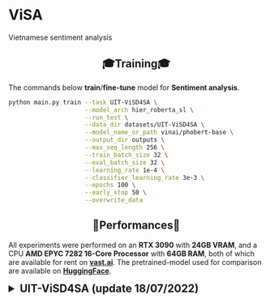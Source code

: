 # ViSA
Vietnamese sentiment analysis 


## <div align="center">🎓Training🎓</div>
The commands below **train**/**fine-tune** model for **Sentiment analysis**.
```bash
python main.py train --task UIT-ViSD4SA \
                     --model_arch hier_roberta_sl \
                     --run_test \
                     --data_dir datasets/UIT-ViSD4SA \
                     --model_name_or_path vinai/phobert-base \
                     --output_dir outputs \
                     --max_seq_length 256 \
                     --train_batch_size 32 \
                     --eval_batch_size 32 \
                     --learning_rate 1e-4 \
                     --classifier_learning_rate 3e-3 \
                     --epochs 100 \
                     --early_stop 50 \
                     --overwrite_data
```
## <div align="center">🥇Performances🥇</div>
All experiments were performed on an **RTX 3090** with **24GB VRAM**, and  a CPU **AMD EPYC 7282 16-Core Processor** with **64GB RAM**, both of which are available for rent on **[vast.ai](https://vast.ai/)**. The pretrained-model used for comparison are available on **[HuggingFace](https://huggingface.co/models)**.
<details>
    <summary style="font-size: 1.50em; font-weight: bold;">UIT-ViSD4SA (update 18/07/2022)</summary>
    <div align="center"><b>Table 1</b>: The overall experimental results</div>
    <table align="center">
        <thead>
            <tr>
                <th align="left" rowspan="2">Model</th>
                <th align="center" rowspan="2">Accuracy</th>
                <th align="center" colspan="3">micro-Average</th>
                <th align="center" colspan="3">macro-Average</th>
                <th align="center" rowspan="2">Reference</th>
            </tr>
            <tr>
                <th align="center">Precision</th>
                <th align="center">Recall</th>
                <th align="center">F1-score</th>
                <th align="center">Precision</th>
                <th align="center">Recall</th>
                <th align="center">F1-score</th>
            </tr>
        </thead>
        <tbody>
            <tr><td align="center" colspan="9"><b>Aspect</b></td></tr>
            <tr>
                <td align="left">BiLSTM_CRF_Base</td>
                <td align="center">.....</td>
                <td align="center">0.6563</td>
                <td align="center">0.6515</td>
                <td align="center">0.6539</td>
                <td align="center">0.6288</td>
                <td align="center">0.6162</td>
                <td align="center">0.6217</td>
                <td align="center">
                    <a href="https://aclanthology.org/2021.paclic-1.34.pdf"><b>Paper</b></a>
                </td>
            </tr>
            <tr>
                <td align="left">BiLSTM_CRF_Large</td>
                <td align="center">.....</td>
                <td align="center">0.6496</td>
                <td align="center">0.6685</td>
                <td align="center">0.6589</td>
                <td align="center">0.6200</td>
                <td align="center">0.6356</td>
                <td align="center">0.6276</td>
                <td align="center">
                    <a href="https://aclanthology.org/2021.paclic-1.34.pdf"><b>Paper</b></a>
                </td>
            </tr>
            <tr>
                <td align="left">HierRoBERTa_SL</td>
                <td align="center">0.8061</td>
                <td align="center">0.6481</td>
                <td align="center">0.6726</td>
                <td align="center">0.6601</td>
                <td align="center">0.6169</td>
                <td align="center">0.6509</td>
                <td align="center">0.6331</td>
                <td align="center">
                    <a href="./statics/logs/hier_roberta_sl.log"><b>Log</b></a>
                </td>
            </tr>
            <tr>
                <td align="left">HierRoBERTa_ML</td>
                <td align="center">0.8045</td>
                <td align="center">0.6528</td>
                <td align="center">0.6750</td>
                <td align="center"><b style="color: red">0.6637</b></td>
                <td align="center">0.6324</td>
                <td align="center">0.6474</td>
                <td align="center"><b style="color: red">0.6391</b></td>
                <td align="center">
                    <a href="./statics/logs/hier_roberta_ml.log"><b>Log</b></a>
                </td>
            </tr>
            <tr><td align="center" colspan="9"><b>Polarity</b></td></tr>
            <tr>
                <td align="left">BiLSTM_CRF_Base</td>
                <td align="center">.....</td>
                <td align="center">0.5488 </td>
                <td align="center">0.5591</td>
                <td align="center">0.5539</td>
                <td align="center">0.4687</td>
                <td align="center">0.4639</td>
                <td align="center">0.4657</td>
                <td align="center"><a href="https://aclanthology.org/2021.paclic-1.34.pdf"><b>Paper</b></a></td>
            </tr>
            <tr>
                <td align="left">BiLSTM_CRF_Large</td>
                <td align="center">.....</td>
                <td align="center">0.5689 </td>
                <td align="center">0.5978</td>
                <td align="center">0.5830</td>
                <td align="center">0.4900</td>
                <td align="center">0.5060</td>
                <td align="center">0.4977</td>
                <td align="center"><a href="https://aclanthology.org/2021.paclic-1.34.pdf"><b>Paper</b></a></td>
            </tr>
            <tr>
                <td align="left">HierRoBERTa_SL</td>
                <td align="center">0.8110</td>
                <td align="center">0.6464</td>
                <td align="center">0.6659</td>
                <td align="center">0.6560</td>
                <td align="center">0.5601</td>
                <td align="center">0.5747</td>
                <td align="center">0.5673</td>
                <td align="center">
                    <a href="./statics/logs/hier_roberta_sl.log"><b>Log</b></a>
                </td>
            </tr>
            <tr>
                <td align="left">HierRoBERTa_ML</td>
                <td align="center">0.8085</td>
                <td align="center">0.6526</td>
                <td align="center">0.6655</td>
                <td align="center"><b style="color: red">0.6590</b></td>
                <td align="center">0.5794</td>
                <td align="center">0.5734</td>
                <td align="center"><b style="color: red">0.5757</b></td>
                <td align="center">
                    <a href="./statics/logs/hier_roberta_ml.log"><b>Log</b></a>
                </td>
            </tr>
            <tr><td align="center" colspan="9"><b>Aspect-polarity</b></td></tr>
            <tr>
                <td align="left">BiLSTM_CRF_Base</td>
                <td align="center">.....</td>
                <td align="center">0.6071</td>
                <td align="center">0.6162</td>
                <td align="center">0.6116</td>
                <td align="center">0.4618</td>
                <td align="center">0.4342</td>
                <td align="center">0.4437</td>
                <td align="center"><a href="https://aclanthology.org/2021.paclic-1.34.pdf"><b>Paper</b></a></td>
            </tr>
            <tr>
                <td align="left">BiLSTM_CRF_Large</td>
                <td align="center">.....</td>
                <td align="center">0.6178</td>
                <td align="center">0.6299</td>
                <td align="center">0.6238</td>
                <td align="center">0.4684</td>
                <td align="center">0.4546</td>
                <td align="center">0.4570</td>
                <td align="center"><a href="https://aclanthology.org/2021.paclic-1.34.pdf"><b>Paper</b></a></td>
            </tr>
            <tr>
                <td align="left">HierRoBERTa_SL</td>
                <td align="center">0.7709</td>
                <td align="center">0.6128</td>
                <td align="center">0.6401</td>
                <td align="center">0.6262</td>
                <td align="center">0.5089</td>
                <td align="center">0.5389</td>
                <td align="center">0.5166</td>
                <td align="center">
                    <a href="./statics/logs/hier_roberta_sl.log"><b>Log</b></a>
                </td>
            </tr>
            <tr>
                <td align="left">HierRoBERTa_ML</td>
                <td align="center">0.7706</td>
                <td align="center">0.6213</td>
                <td align="center">0.6416</td>
                <td align="center"><b style="color: red">0.6313</b></td>
                <td align="center">0.5391</td>
                <td align="center">0.5195</td>
                <td align="center"><b style="color: red">0.5206</b></td>
                <td align="center">
                    <a href="./statics/logs/hier_roberta_ml.log"><b>Log</b></a>
                </td>
            </tr>
        </tbody>
    </table>
    <div align="center"><b>Table 2</b>: Result per class for aspect label of HierRoBERTa_ML</div>
    <table align="center">
        <thead>
             <tr>
               <th align="left" rowspan="2">Aspect</th>
                <th align="center" colspan="3">General Scores</th>
                <th align="center" colspan="3">Polarity F1-scores</th>
            </tr>
            <tr>
                <th align="center">Precision</th>
                <th align="center">Recall</th>
                <th align="center">F1-score</th>
                <th align="center">Negative</th>
                <th align="center">Neutral</th>
                <th align="center">Positive</th>
            </tr>
        </thead>
        <tbody>
            <tr>
                <td align="left">BATTERY</td>
                <td align="center">0.7511</td>
                <td align="center">0.7612</td>
                <td align="center">0.7561</td>
                <td align="center">0.5944</td>
                <td align="center">0.5231</td>
                <td align="center"><b style="color: red">0.8121</b></td>
            </tr>
            <tr>
                <td align="left">CAMERA</td>
                <td align="center">0.7588</td>
                <td align="center">0.7650</td>
                <td align="center"><b style="color: red">0.7619</b></td>
                <td align="center">0.5836</td>
                <td align="center">0.5823</td>
                <td align="center">0.8062</td>
            </tr>
            <tr>
                <td align="left">DESIGN</td>
                <td align="center">0.7059</td>
                <td align="center">0.7024</td>
                <td align="center">0.7042</td>
                <td align="center">0.4188</td>
                <td align="center">0.2857</td>
                <td align="center">0.7600</td>
            </tr>
            <tr>
                <td align="left">FEATURES</td>
                <td align="center">0.5600</td>
                <td align="center">0.5784</td>
                <td align="center">0.5690</td>
                <td align="center">0.4894</td>
                <td align="center">0.4545</td>
                <td align="center">0.6667</td>
            </tr>
            <tr>
                <td align="left">GENERAL</td>
                <td align="center">0.6537</td>
                <td align="center">0.6743</td>
                <td align="center">0.6638</td>
                <td align="center">0.5478</td>
                <td align="center">0.4685</td>
                <td align="center">0.6705</td>
            </tr>
            <tr>
                <td align="left">PERFORMANCE</td>
                <td align="center">0.6381</td>
                <td align="center">0.6535</td>
                <td align="center">0.6457</td>
                <td align="center">0.5061</td>
                <td align="center">0.2714</td>
                <td align="center">0.7165</td>
            </tr>
            <tr>
                <td align="left">PRICE</td>
                <td align="center">0.4640</td>
                <td align="center">0.4981</td>
                <td align="center">0.4804</td>
                <td align="center">0.3937</td>
                <td align="center">0.2963</td>
                <td align="center">0.4907</td>
            </tr>
            <tr>
                <td align="left">SCREEN</td>
                <td align="center">0.6735</td>
                <td align="center">0.7174</td>
                <td align="center">0.6947</td>
                <td align="center">0.5067</td>
                <td align="center">0.3529</td>
                <td align="center">0.7748</td>
            </tr>
            <tr>
                <td align="left">SER&ACC </td>
                <td align="center">0.5672</td>
                <td align="center">0.6527</td>
                <td align="center">0.6069</td>
                <td align="center">0.2939</td>
                <td align="center">0.2857</td>
                <td align="center">0.6727</td>
            </tr>
            <tr>
                <td align="left">STORAGE</td>
                <td align="center">0.5517</td>
                <td align="center">0.4706</td>
                <td align="center">0.5079</td>
                <td align="center">0.3478</td>
                <td align="center">0.4444</td>
                <td align="center">0.6000</td>
            </tr>
        </tbody>
    </table>
    <div align="center"><b>Table 3</b>:  Result per class for only sentiment polarity label of HierRoBERTa_ML</div>
    <table align="center">
        <thead>
            <tr>
                <th align="left">Sentiment</th>
                <th align="center">Precision</th>
                <th align="center">Recall</th>
                <th align="center">F1-score</th>
            </tr>
        </thead>
        <tbody>
            <tr>
                <td align="left">NEGATIVE</td>
                <td align="center">0.5400</td>
                <td align="center">0.5579</td>
                <td align="center">0.5488</td>
            </tr>           
            <tr>
                <td align="left">NEUTRAL</td>
                <td align="center">0.4704</td>
                <td align="center">0.4157</td>
                <td align="center">0.4414</td>
            </tr>
            <tr>
                <td align="left">POSITIVE</td>
                <td align="center">0.7278</td>
                <td align="center">0.7466</td>
                <td align="center"><b style="color: red">0.7371</b></td>
            </tr>
        </tbody>
    </table>
</details>